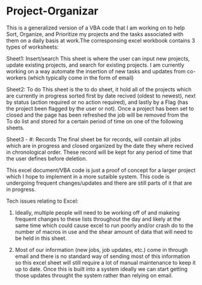 # Project-Organizar 
This is a generalized version of a VBA code that I am working on to help Sort, Organize, and Prioritize my projects and the tasks associated with them on a daily basis at work.The corresponsing excel workbook contains 3 types of worksheets: 

Sheet1: Insert/search 
  This sheet is where the user can input new projects, update existing projects, and search for existing projects. 
  I am currently working on a way automate the insertion of new tasks and updates from co-workers (which typically come in the form of email) 
  
Sheet2: To do 
  This sheet is the to do sheet, it hold all of the projects which are currently in progress sorted first by date recived (oldest to newest), next by status (action required or no action required), and lastly by a Flag (has the project been flagged by the user or not). Once a project has been set to closed and the page has been refreshed the job will be removed from the To do list and stored for a certain period of time on one of the following sheets. 
  
Sheet3 - #: Records
  The final sheet be for records, will contain all jobs which are in progress and closed organized by the date they where recived in chronological order. These record will be kept for any period of time that the user defines before deletion. 
    

This excel document/VBA code is just a proof of concept for a larger project which I hope to implement in a more sutaible system. This code is undergoing frequent changes/updates and there are still parts of it that are in progress. 

Tech issues relating to Excel: 

1) Ideally, multiple people will need to be working off of and makeing frequent changes to these lists throughout the day and likely at the same time which could cause excel to run poorly and/or crash do to the number of macros in use and the shear amount of data that will need to be held in this sheet.

2) Most of our information (new jobs, job updates, etc.) come in through email and there is no standard way of sending most of this information so this excel sheet will still require a lot of manual maintenance to keep it up to date. Once this is built into a system ideally we can start getting those updates throught the system rather than relying on email. 
